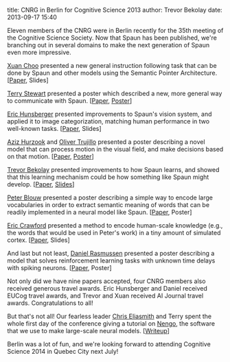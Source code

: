 title: CNRG in Berlin for Cognitive Science 2013
author: Trevor Bekolay
date: 2013-09-17 15:40

Eleven members of the CNRG were in Berlin
recently for the 35th meeting of the Cognitive Science Society.
Now that Spaun has been published,
we're branching out in several domains
to make the next generation of Spaun
even more impressive.

[Xuan Choo](/people/xuan-choo.html) presented
a new general instruction following task
that can be done by Spaun
and other models
using the Semantic Pointer Architecture.
[[Paper](http://mindmodeling.org/cogsci2013/papers/0084/paper0084.pdf),
Slides]

[Terry Stewart](/people/terrence-c-stewart.html)
presented a poster which described
a new, more general way to
communicate with Spaun.
[[Paper](http://mindmodeling.org/cogsci2013/papers/0615/paper0615.pdf),
[Poster](http://compneuro.uwaterloo.ca/files/publications/stewart.2013.poster.pdf)]

[Eric Hunsberger](/people/eric-hunsberger.html)
presented improvements to Spaun's vision system,
and applied it to image categorization,
matching human performance in two well-known tasks.
[[Paper](http://compneuro.uwaterloo.ca/files/publications/hunsberger.2013a.pdf),
Slides]

[Aziz Hurzook](/people/aziz-hurzook.html)
and [Oliver Trujillo](/people/oliver-trujillo.html)
presented a poster describing a novel
model that can process motion in the visual field,
and make decisions based on that motion.
[[Paper](http://mindmodeling.org/cogsci2013/papers/0468/paper0468.pdf),
[Poster](http://compneuro.uwaterloo.ca/files/publications/hurzook.2013.pdf)]

[Trevor Bekolay](/people/trevor-bekolay.html)
presented improvements to how Spaun learns,
and showed that this learning mechanism could
be how something like Spaun might develop.
[[Paper](http://mindmodeling.org/cogsci2013/papers/0058/paper0058.pdf),
[Slides](http://bekolay.org/cogsci2013-pres/)]

[Peter Blouw](/people/peter-blouw.html)
presented a poster describing
a simple way to encode large vocabularies in order to 
extract semantic meaning of words
that can be readily implemented
in a neural model like Spaun.
[[Paper](http://mindmodeling.org/cogsci2013/papers/0353/paper0353.pdf),
Poster]

[Eric Crawford](/people/eric-crawford.html)
presented a method to encode
human-scale knowledge
(e.g., the words that would be used
in Peter's work)
in a tiny amount of simulated cortex.
[[Paper](http://mindmodeling.org/cogsci2013/papers/0099/paper0099.pdf),
Slides]

And last but not least,
[Daniel Rasmussen](/people/daniel-rasmussen.html)
presented a poster describing
a model that solves reinforcement learning
tasks with unknown time delays
with spiking neurons.
[[Paper](http://mindmodeling.org/cogsci2013/papers/0580/paper0580.pdf),
Poster]

Not only did we have nine
papers accepted,
four CNRG members also received
generous travel awards.
Eric Hunsberger and Daniel
received EUCog travel awards,
and Trevor and Xuan received
AI Journal travel awards.
Congratulations to all!

But that's not all!
Our fearless leader
[Chris Eliasmith](/people/chris-eliasmith.html)
and Terry spent the whole first day of the conference
giving a tutorial on [Nengo](http://nengo.ca),
the software that we use to make large-scale neural models.
[[Writeup](http://mindmodeling.org/cogsci2013/papers/0011/paper0011.pdf)]

Berlin was a lot of fun,
and we're looking forward
to attending Cognitive Science 2014
in Quebec City next July!
